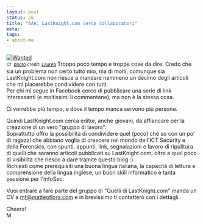 ```yaml
--- 
layout: post
status: ok
title: "AAA: LastKnight.com cerca collaboratori"
meta: 
tags: 
- about-me
---
```

<a href="http://www.flickr.com/photos/54652842@N00/350363075/" title="Wanted" target="_blank"><img src="http://farm1.static.flickr.com/139/350363075_e8115cc506.jpg" alt="Wanted" border="0" /></a>  
<small><a href="http://creativecommons.org/licenses/by/2.0/" title="Attribution License" target="_blank"><img src="http://www.lastknight.com/wp-content/plugins/photo-dropper/images/cc.png" alt="Creative Commons License" border="0" width="16" height="16" align="absmiddle" /></a> <a href="http://www.photodropper.com/photos/" target="_blank">photo</a> credit: <a href="http://www.flickr.com/photos/54652842@N00/350363075/" title="Laureà" target="_blank">Laure&agrave;</a></small>
Troppo poco tempo e troppe cose da dire. Credo che sia un problema non certo tutto mio, ma di molti, comunque sia LastKnight.com non riesce a mandare nemmeno un decimo degli articoli che mi piacerebbe condividere con tutti.  
Per chi mi segue in Facebook cerco di pubblicare una serie di link interessanti (e moltissimi li commentano), ma non è la stessa cosa.  
  
Ci vorrebbe più tempo, e dove il tempo manca servono più persone.  
  
Quindi LastKnight.com cerca editor, anche giovani, da affiancare per la creazione di un vero "gruppo di lavoro".  
Soprattutto offro la possibilità di condividere quel (poco) che so con un po' di ragazzi che abbiano voglia di crescere nel mondo dell'ICT Security e della Forensics, con spunti, appunti, link, segnalazioni e lavoro di ripulitura di quelli che saranno articoli pubblicati su LastKnight.com, oltre a quel poco di visibilità che riesco a dare tramite questo blog :)  
Richiesti come prerequisiti una buona lingua italiana, la capacità di lettura e comprensione della lingua inglese, un buon skill informatico e tanta passione per l'InfoSec.  
  
Vuoi entrare a fare parte del gruppo di "Quelli di LastKnight.com" manda un CV a mf@matteoflora.com e in brevissimo ti contatterò con i dettagli.  
  
Cheers!  
M 
